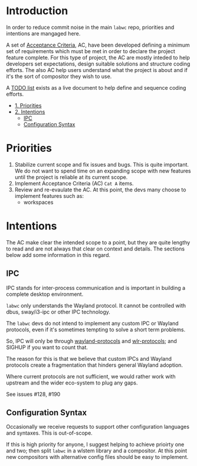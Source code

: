 # Introduction

In order to reduce commit noise in the main `labwc` repo, priorities
and intentions are mangaged here.

A set of [Acceptance Criteria], AC, have been developed defining a minimum
set of requirements which must be met in order to declare the project
feature complete. For this type of project, the AC are mostly inteded
to help developers set expectations, design suitable solutions and structure
coding efforts. The also AC help users understand what the project is about
and if it's the sort of compositor they wish to use.

A [TODO list] exists as a live document to help define and sequence coding
efforts.

- [1. Priorities](#priorities)
- [2. Intentions](#intentions)
  - [IPC](#IPC)
  - [Configuration Syntax](#configuration-syntax)

# Priorities

1. Stabilize current scope and fix issues and bugs. This is quite important.
   We do not want to spend time on an expanding scope with new features until
   the project is reliable at its current scope.
2. Implement Acceptance Criteria (AC) `Cat A` items.
3. Review and re-evaulate the AC. At this point, the devs many choose to
   implement features such as:
   - workspaces

# Intentions

The AC make clear the intended scope to a point, but they are quite lengthy
to read and are not always that clear on context and details. The sections
below add some information in this regard.

## IPC

IPC stands for inter-process communication and is important in building a
complete desktop environment.

`labwc` only understands the Wayland protocol. It cannot be controlled with
dbus, sway/i3-ipc or other IPC technology.

The `labwc` devs do not intend to implement any custom IPC or Wayland
protocols, even if it's sometimes tempting to solve a short term problems.

So, IPC will only be through [wayland-protocols] and [wlr-protocols];
and SIGHUP if you want to count that.

The reason for this is that we believe that custom IPCs and Wayland
protocols create a fragmentation that hinders general Wayland adoption.

Where current protocols are not sufficient, we would rather work with
upstream and the wider eco-system to plug any gaps.

See issues #128, #190

## Configuration Syntax

Occasionally we receive requests to support other configuration languages
and syntaxes. This is out-of-scope.

If this is high priority for anyone, I suggest helping to achieve prioirty
one and two; then split `labwc` in a wlstem library and a compositor.
At this point new compositors with alternative config files should be easy
to implement.

[Acceptance Criteria]: Acceptance-criteria.md
[TODO list]: TODO.md
[wayland-protocols]: https://gitlab.freedesktop.org/wayland/wayland-protocols
[wlr-protocols]: https://gitlab.freedesktop.org/wlroots/wlr-protocols 

